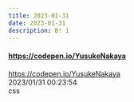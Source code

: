 ```yaml
---
title: 2023-01-31
date: 2023-01-31
description: B! 1
---
```


#### https://codepen.io/YusukeNakaya
https://codepen.io/YusukeNakaya<br>
2023/01/31 00:23:54<br>
css


